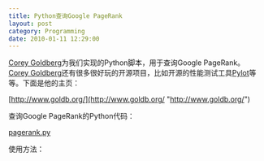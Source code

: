 ```yaml
---
title: Python查询Google PageRank
layout: post
category: Programming
date: 2010-01-11 12:29:00
---
```

  
[Corey Goldberg](http://coreygoldberg.blogspot.com/)为我们实现的Python脚本，用于查询Google PageRank。[Corey Goldberg](http://coreygoldberg.blogspot.com/)还有很多很好玩的开源项目，比如开源的性能测试工具[Pylot](http://www.pylot.org/)等等。下面是他的主页：
  
[http://www.goldb.org/](http://www.goldb.org/ "http://www.goldb.org/")

查询Google PageRank的Python代码：
  
[pagerank.py](http://code.google.com/p/corey-projects/source/browse/trunk/python2/pagerank.py)

使用方法：
  <div class="cnblogs_code"><div><!--

Code highlighting produced by Actipro CodeHighlighter (freeware)
http://www.CodeHighlighter.com/

--><span style="color: #008000;">#</span><span style="color: #008000;">!/usr/bin/env&nbsp;python</span><span style="color: #008000;">
</span><span style="color: #000000;">
</span><span style="color: #0000ff;">import</span><span style="color: #000000;">&nbsp;pagerank

rank&nbsp;</span><span style="color: #000000;">=</span><span style="color: #000000;">&nbsp;pagerank.get_pagerank(</span><span style="color: #800000;">'</span><span style="color: #800000;">http://www.google.com</span><span style="color: #800000;">'</span><span style="color: #000000;">)
</span><span style="color: #0000ff;">print</span><span style="color: #000000;">&nbsp;rank</span></div></div>

<pre></pre>
